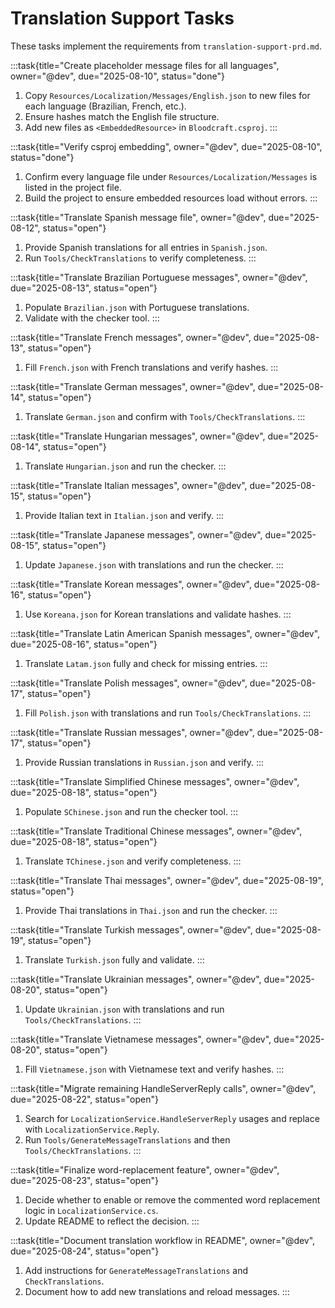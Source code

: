 # Translation Support Tasks

These tasks implement the requirements from `translation-support-prd.md`.

:::task{title="Create placeholder message files for all languages", owner="@dev", due="2025-08-10", status="done"}
1. Copy `Resources/Localization/Messages/English.json` to new files for each language (Brazilian, French, etc.).
2. Ensure hashes match the English file structure.
3. Add new files as `<EmbeddedResource>` in `Bloodcraft.csproj`.
:::

:::task{title="Verify csproj embedding", owner="@dev", due="2025-08-10", status="done"}
1. Confirm every language file under `Resources/Localization/Messages` is listed in the project file.
2. Build the project to ensure embedded resources load without errors.
:::

:::task{title="Translate Spanish message file", owner="@dev", due="2025-08-12", status="open"}
1. Provide Spanish translations for all entries in `Spanish.json`.
2. Run `Tools/CheckTranslations` to verify completeness.
:::

:::task{title="Translate Brazilian Portuguese messages", owner="@dev", due="2025-08-13", status="open"}
1. Populate `Brazilian.json` with Portuguese translations.
2. Validate with the checker tool.
:::

:::task{title="Translate French messages", owner="@dev", due="2025-08-13", status="open"}
1. Fill `French.json` with French translations and verify hashes.
:::

:::task{title="Translate German messages", owner="@dev", due="2025-08-14", status="open"}
1. Translate `German.json` and confirm with `Tools/CheckTranslations`.
:::

:::task{title="Translate Hungarian messages", owner="@dev", due="2025-08-14", status="open"}
1. Translate `Hungarian.json` and run the checker.
:::

:::task{title="Translate Italian messages", owner="@dev", due="2025-08-15", status="open"}
1. Provide Italian text in `Italian.json` and verify.
:::

:::task{title="Translate Japanese messages", owner="@dev", due="2025-08-15", status="open"}
1. Update `Japanese.json` with translations and run the checker.
:::

:::task{title="Translate Korean messages", owner="@dev", due="2025-08-16", status="open"}
1. Use `Koreana.json` for Korean translations and validate hashes.
:::

:::task{title="Translate Latin American Spanish messages", owner="@dev", due="2025-08-16", status="open"}
1. Translate `Latam.json` fully and check for missing entries.
:::

:::task{title="Translate Polish messages", owner="@dev", due="2025-08-17", status="open"}
1. Fill `Polish.json` with translations and run `Tools/CheckTranslations`.
:::

:::task{title="Translate Russian messages", owner="@dev", due="2025-08-17", status="open"}
1. Provide Russian translations in `Russian.json` and verify.
:::

:::task{title="Translate Simplified Chinese messages", owner="@dev", due="2025-08-18", status="open"}
1. Populate `SChinese.json` and run the checker tool.
:::

:::task{title="Translate Traditional Chinese messages", owner="@dev", due="2025-08-18", status="open"}
1. Translate `TChinese.json` and verify completeness.
:::

:::task{title="Translate Thai messages", owner="@dev", due="2025-08-19", status="open"}
1. Provide Thai translations in `Thai.json` and run the checker.
:::

:::task{title="Translate Turkish messages", owner="@dev", due="2025-08-19", status="open"}
1. Translate `Turkish.json` fully and validate.
:::

:::task{title="Translate Ukrainian messages", owner="@dev", due="2025-08-20", status="open"}
1. Update `Ukrainian.json` with translations and run `Tools/CheckTranslations`.
:::

:::task{title="Translate Vietnamese messages", owner="@dev", due="2025-08-20", status="open"}
1. Fill `Vietnamese.json` with Vietnamese text and verify hashes.
:::

:::task{title="Migrate remaining HandleServerReply calls", owner="@dev", due="2025-08-22", status="open"}
1. Search for `LocalizationService.HandleServerReply` usages and replace with `LocalizationService.Reply`.
2. Run `Tools/GenerateMessageTranslations` and then `Tools/CheckTranslations`.
:::

:::task{title="Finalize word-replacement feature", owner="@dev", due="2025-08-23", status="open"}
1. Decide whether to enable or remove the commented word replacement logic in `LocalizationService.cs`.
2. Update README to reflect the decision.
:::

:::task{title="Document translation workflow in README", owner="@dev", due="2025-08-24", status="open"}
1. Add instructions for `GenerateMessageTranslations` and `CheckTranslations`.
2. Document how to add new translations and reload messages.
:::

